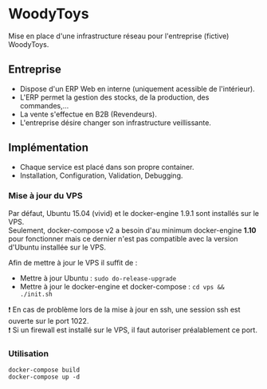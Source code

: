 # WoodyToys
Mise en place d'une infrastructure réseau pour l'entreprise (fictive) WoodyToys.

## Entreprise
- Dispose d'un ERP Web en interne (uniquement acessible de l'intérieur).
- L'ERP permet la gestion des stocks, de la production, des commandes,...
- La vente s'effectue en B2B (Revendeurs).
- L'entreprise désire changer son infrastructure veillissante.

## Implémentation
- Chaque service est placé dans son propre container.
- Installation, Configuration, Validation, Debugging.

### Mise à jour du VPS
Par défaut, Ubuntu 15.04 (vivid) et le docker-engine 1.9.1 sont installés sur le VPS.    
Seulement, docker-compose v2 a besoin d'au minimum docker-engine **1.10** pour fonctionner mais ce dernier n'est pas compatible avec la version d'Ubuntu installée sur le VPS.

Afin de mettre à jour le VPS il suffit de :    

- Mettre à jour Ubuntu : `sudo do-release-upgrade`    
- Mettre à jour le docker-engine et docker-compose : `cd vps && ./init.sh` 

:exclamation: En cas de problème lors de la mise à jour en ssh, une session ssh est ouverte sur le port 1022.     
:exclamation: Si un firewall est installé sur le VPS, il faut autoriser préalablement ce port.
### Utilisation
`docker-compose build`     
`docker-compose up -d`

